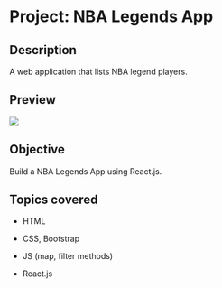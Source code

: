 # Project: NBA Legends App

## Description

A web application that lists NBA legend players.

## Preview

![](nba-legends.gif)

## Objective

Build a NBA Legends App using React.js.

## Topics covered

- HTML

- CSS, Bootstrap

- JS (map, filter methods)

- React.js

